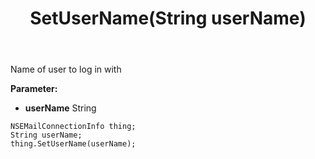 ﻿---
uid: crmscript_ref_NSEMailConnectionInfo_SetUserName
title: SetUserName(String userName)
intellisense: NSEMailConnectionInfo.SetUserName
keywords: NSEMailConnectionInfo, GetUserName
so.topic: reference
---

Name of user to log in with

**Parameter:** 
 - **userName** String

```crmscript
NSEMailConnectionInfo thing;
String userName;
thing.SetUserName(userName);
```

